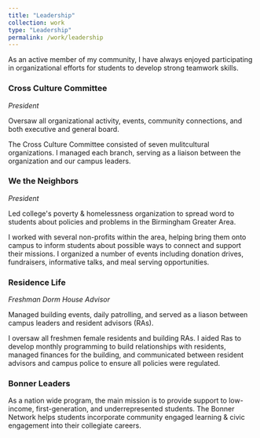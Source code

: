 ```yaml
---
title: "Leadership"
collection: work
type: "Leadership"
permalink: /work/leadership
---
```

As an active member of my community, I have always enjoyed participating in organizational efforts for students to develop strong teamwork skills.

### Cross Culture Committee

*President* 

Oversaw all organizational activity, events, community connections, and both executive and general board.

The Cross Culture Committee consisted of seven mulitcultural organizations. I managed each branch, serving as a liaison between the organization and our campus leaders.

### We the Neighbors

*President* 

Led college's poverty & homelessness organization to spread word to students about policies and problems in the Birmingham Greater Area.

I worked with several non-profits within the area, helping bring them onto campus to inform students about possible ways to connect and support their missions. I organized a number of events including donation drives, fundraisers, informative talks, and meal serving opportunities.


### Residence Life

*Freshman Dorm House Advisor* 

Managed building events, daily patrolling, and served as a liason between campus leaders and resident advisors (RAs).

I oversaw all freshmen female residents and building RAs. I aided Ras to develop monthly programming to build relationships with residents, managed finances for the building, and communicated between resident advisors and campus police to ensure all policies were regulated. 

### Bonner Leaders

As a nation wide program, the main mission is to provide support to low-income, first-generation, and underrepresented students. The Bonner Network helps students incorporate community engaged learning & civic engagement into their collegiate careers.
